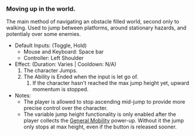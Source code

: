 ### Moving up in the world.

The main method of navigating an obstacle filled world, second only to walking. Used to jump between platforms, around stationary hazards, and potentialy over some enemies.

- Default Inputs: (Toggle, Hold)
    - Mouse and Keyboard: Space bar
    - Controller: Left Shoulder
- Effect: (Duration: Varies | Cooldown: N/A)
    1.  The character Jumps.
    2.  The Ability is Ended when the input is let go of.
        1.  If the character hasn't reached the max jump height yet, upward momentum is stopped.
- Notes:
    - The player is allowed to stop ascending mid-jump to provide more precise control over the character.
    - The variable jump height functionality is only enabled after the player collects the [General Mobility](../Power-ups/General%20Mobility.md) power-up. Without it the jump only stops at max height, even if the button is released sooner.

